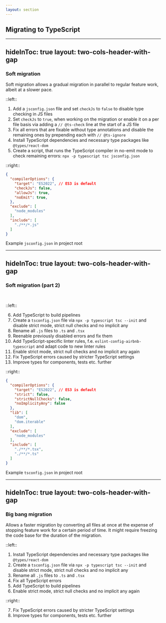 ```yaml
---
layout: section
---
```


## Migrating to TypeScript

---
hideInToc: true
layout: two-cols-header-with-gap
---

### Soft migration

Soft migration allows a gradual migration in parallel to regular feature work, albeit at a slower pace.

::left::

1. Add a `jsconfig.json` file and set `checkJs` to `false` to disable type checking in JS files
1. Set `checkJs` to `true`, when working on the migration or enable it on a per file basis via adding a `// @ts-check` line at the start of a JS file
1. Fix all errors that are fixable without type annotations and disable the remaining ones by prepending each with `// @ts-ignore`
1. Install TypeScript dependencies and necessary type packages like `@types/react-dom`
1. Create a script, that runs the TypeScript compiler in no-emit mode to check remaining errors: `npx -p typescript tsc jsconfig.json`

::right::

```json
{
  "compilerOptions": {
    "target": "ES2022", // ES3 is default
    "checkJs": false,
    "allowJs": true,
    "noEmit": true,
  },
  "exclude": [
    "node_modules"
  ],
  "include": [
    "./**/*.js"
  ]
}
```

Example `jsconfig.json` in project root

---
hideInToc: true
layout: two-cols-header-with-gap
---

### Soft migration (part 2)

&nbsp;

::left::

6. Add TypeScript to build pipelines
6. Create a `tsconfig.json` file via `npx -p typescript tsc --init` and disable strict mode, strict null checks and no implicit any
6. Rename all `.js` files to `.ts` and `.tsx`
6. Reenable previously disabled errors and fix them
6. Add TypeScript-specific linter rules, f.e. `eslint-config-airbnb-typescript` and adapt code to new linter rules
6. Enable strict mode, strict null checks and no implicit any again
6. Fix TypeScript errors caused by stricter TypeScript settings
6. Improve types for components, tests etc. further

::right::

```json
{
  "compilerOptions": {
    "target": "ES2022", // ES3 is default
    "strict": false,
    "strictNullChecks": false,
    "noImplicityAny": false
  },
  "lib": [
    "dom",
    "dom.iterable"
  ],
  "exclude": [
    "node_modules"
  ],
  "include": [
    "./**/*.tsx",
    "./**/*.ts"
  ]
}
```

Example `tsconfig.json` in project root

---
hideInToc: true
layout: two-cols-header-with-gap
---

### Big bang migration

Allows a faster migration by converting all files at once at the expense of stopping feature work for a certain period of time.
It might require freezing the code base for the duration of the migration.

::left::

1. Install TypeScript dependencies and necessary type packages like `@types/react-dom`
1. Create a `tsconfig.json` file via `npx -p typescript tsc --init` and disable strict mode, strict null checks and no implicit any
1. Rename all `.js` files to `.ts` and `.tsx`
1. Fix all TypeScript errors
1. Add TypeScript to build pipelines
1. Enable strict mode, strict null checks and no implicit any again

::right::

7. Fix TypeScript errors caused by stricter TypeScript settings
7. Improve types for components, tests etc. further
